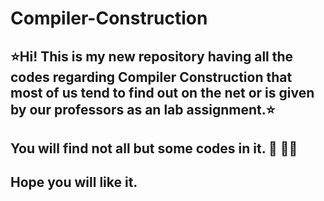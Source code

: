 # Compiler-Construction
## ⭐Hi! This is my new repository having all the codes regarding Compiler Construction that most of us tend to find out on the net or is given by our professors as an lab assignment.⭐
## You will find not all but some codes in it. 🙂 👩‍💻
## Hope you will like it.

